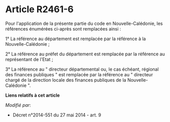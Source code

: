 # Article R2461-6

Pour l'application de la présente partie du code en Nouvelle-Calédonie, les références énumérées ci-après sont remplacées
ainsi :

1° La référence au département est remplacée par la référence à la Nouvelle-Calédonie ;

2° La référence au préfet du département est remplacée par la référence au représentant de l'Etat ;

3° La référence au " directeur départemental ou, le cas échéant, régional des finances publiques  "   est remplacée par la
référence au " directeur chargé de la direction locale des finances publiques de la Nouvelle-Calédonie ".

**Liens relatifs à cet article**

_Modifié par_:

  - Décret n°2014-551 du 27 mai 2014 - art. 9
